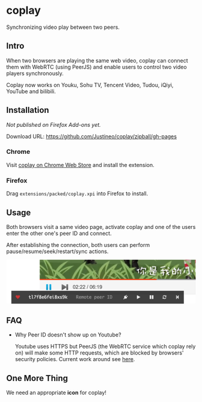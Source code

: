 # coplay

Synchronizing video play between two peers.

## Intro

When two browsers are playing the same web video, coplay can connect them with WebRTC (using PeerJS) and enable users to control two video players synchronously.

Coplay now works on Youku, Sohu TV, Tencent Video, Tudou, iQiyi, YouTube and bilibili.

## Installation

*Not published on Firefox Add-ons yet.*

Download URL: https://github.com/Justineo/coplay/zipball/gh-pages

### Chrome

Visit [coplay on Chrome Web Store](https://chrome.google.com/webstore/detail/coplay/heolgpojkkeacaokbpolhalhlaidpkkc/) and install the extension.

### Firefox

Drag `extensions/packed/coplay.xpi` into Firefox to install.

## Usage

Both browsers visit a same video page, activate coplay and one of the users enter the other one's peer ID and connect.

After establishing the connection, both users can perform pause/resume/seek/restart/sync actions.

![coplay](coplay.png)

## FAQ

* Why Peer ID doesn't show up on Youtube?

  Youtube uses HTTPS but PeerJS (the WebRTC service which coplay rely on) will make some HTTP requests, which are blocked by browsers' security policies. Current work around see [here](http://du.screenstepslive.com/s/docs/m/7107/l/219447-allow-mixed-content-in-browsers).

## One More Thing

We need an appropriate **icon** for coplay!
